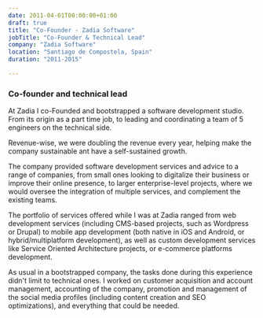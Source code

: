 ```yaml
---
date: 2011-04-01T00:00:00+01:00
draft: true
title: "Co-Founder - Zadia Software"
jobTitle: "Co-Founder & Technical Lead"
company: "Zadia Software"
location: "Santiago de Compostela, Spain"
duration: "2011-2015"

---
```


### Co-founder and technical lead

At Zadia I co-Founded and bootstrapped a software development studio. From its origin as a part time job, to leading and coordinating a team of 5 engineers on the technical side. 

Revenue-wise, we were doubling the revenue every year, helping make the company sustainable ant have a self-sustained growth.

The company provided software development services and advice to a range of companies, from small ones looking to digitalize their business or improve their online presence, to larger enterprise-level projects, where we would oversee the integration of multiple services, and complement the existing teams.

The portfolio of services offered while I was at Zadia ranged from web development services (including CMS-based projects, such as Wordpress or Drupal) to mobile app development (both native in iOS and Android, or hybrid/multiplatform development), as well as custom development services like Service Oriented Architecture projects, or e-commerce platforms development.

As usual in a bootstrapped company, the tasks done during this experience didn't limit to technical ones. I worked on customer acquisition and account management, accounting of the company, promotion and management of the social media profiles (including content creation and SEO optimizations), and everything that could be needed.

